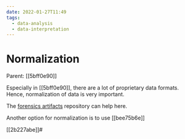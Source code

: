 ```yaml
---
date: 2022-01-27T11:49
tags: 
  - data-analysis
  - data-interpretation
---
```


# Normalization
Parent: [[5bff0e90]]

Especially in [[5bff0e90]], there are a lot of proprietary data formats. Hence, normalization of data is very important.

The [forensics artifacts](https://github.com/ForensicArtifacts/artifacts) repository can help here.

Another option for normalization is to use [[bee75b6e]]

[[2b227abe]]#

